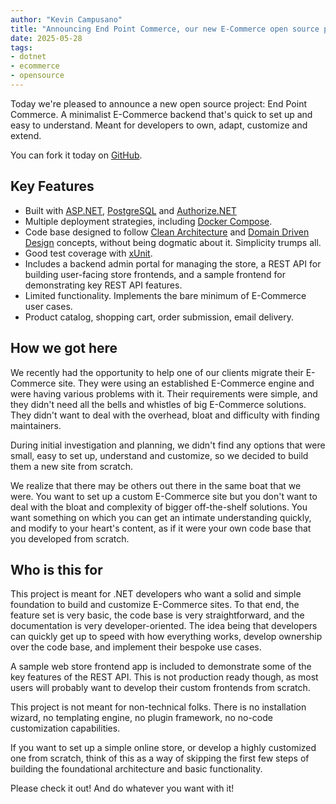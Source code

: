```yaml
---
author: "Kevin Campusano"
title: "Announcing End Point Commerce, our new E-Commerce open source project."
date: 2025-05-28
tags:
- dotnet
- ecommerce
- opensource
---
```


Today we're pleased to announce a new open source project: End Point Commerce. A minimalist E-Commerce backend that's quick to set up and easy to understand. Meant for developers to own, adapt, customize and extend.

You can fork it today on [GitHub](https://bits.endpointdev.com/end-point-open-source/end-point-commerce).

## Key Features

- Built with [ASP.NET](https://dotnet.microsoft.com/en-us/apps/aspnet), [PostgreSQL](https://www.postgresql.org/) and [Authorize.NET](https://www.authorize.net/)
- Multiple deployment strategies, including [Docker Compose](https://docs.docker.com/compose/).
- Code base designed to follow [Clean Architecture](https://learn.microsoft.com/en-us/dotnet/architecture/modern-web-apps-azure/common-web-application-architectures#clean-architecture) and [Domain Driven Design](https://learn.microsoft.com/en-us/archive/msdn-magazine/2009/february/best-practice-an-introduction-to-domain-driven-design) concepts, without being dogmatic about it. Simplicity trumps all.
- Good test coverage with [xUnit](https://xunit.net/).
- Includes a backend admin portal for managing the store, a REST API for building user-facing store frontends, and a sample frontend for demonstrating key REST API features.
- Limited functionality. Implements the bare minimum of E-Commerce user cases.
- Product catalog, shopping cart, order submission, email delivery.

## How we got here

We recently had the opportunity to help one of our clients migrate their E-Commerce site. They were using an established E-Commerce engine and were having various problems with it. Their requirements were simple, and they didn't need all the bells and whistles of big E-Commerce solutions. They didn't want to deal with the overhead, bloat and difficulty with finding maintainers.

During initial investigation and planning, we didn't find any options that were small, easy to set up, understand and customize, so we decided to build them a new site from scratch.

We realize that there may be others out there in the same boat that we were. You want to set up a custom E-Commerce site but you don't want to deal with the bloat and complexity of bigger off-the-shelf solutions. You want something on which you can get an intimate understanding quickly, and modify to your heart's content, as if it were your own code base that you developed from scratch.

## Who is this for

This project is meant for .NET developers who want a solid and simple foundation to build and customize E-Commerce sites. To that end, the feature set is very basic, the code base is very straightforward, and the documentation is very developer-oriented. The idea being that developers can quickly get up to speed with how everything works, develop ownership over the code base, and implement their bespoke use cases.

A sample web store frontend app is included to demonstrate some of the key features of the REST API. This is not production ready though, as most users will probably want to develop their custom frontends from scratch.

This project is not meant for non-technical folks. There is no installation wizard, no templating engine, no plugin framework, no no-code customization capabilities.

If you want to set up a simple online store, or develop a highly customized one from scratch, think of this as a way of skipping the first few steps of building the foundational architecture and basic functionality.

Please check it out! And do whatever you want with it!
